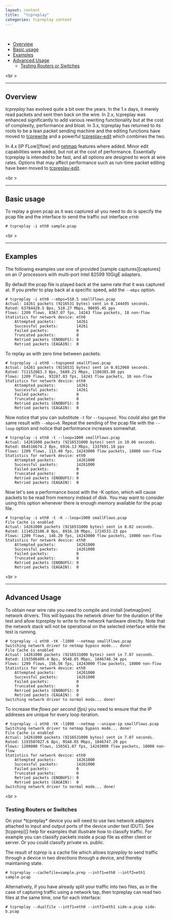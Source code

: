 ```yaml
---
layout: content
title:  "tcpreplay"
categories: tcpreplay content
---
```


<br />

- [Overview](#overview)
- [Basic usage](#basic-usage)
- [Examples](#examples)
- [Advanced Usage](#advanced-usage)
	- [Testing Routers or Switches](#testing-routers-or-switches)

<br \>

---
<h2><a name="overview"></a>Overview</h2>

*tcpreplay* has evolved quite a bit over the years. In the 1.x days, it merely read packets and sent 
then back on the wire. In 2.x, tcpreplay was enhanced significantly to add various rewriting 
functionality but at the cost of complexity, performance and bloat. 
In 3.x, tcpreplay has returned to its roots to be a lean packet sending machine 
and the editing functions have moved to [tcprewrite][] and a powerful [tcpreplay-edit][] 
which combines the two.

In 4.x [IP FLow][flow] and [netmap][nm] features where added. Minor edit capabilities 
were added, but not at the cost of 
performance. Essentially tcpreplay is intended to be fast, and all options are designed to 
work at wire rates. Options that may affect performance such as run-time packet editing have
been moved to [tcpreplay-edit][].

<br \>

---
<h2><a name="basic-usage"></a>Basic usage</h2>

To replay a given pcap as it was captured all you need to do is specify the
pcap file and the interface to send the traffic out interface `eth0`:

```
# tcpreplay -i eth0 sample.pcap
```

<br \>

---
<h2><a name="examples"></a>Examples</h2>
The following examples use one of provided [sample captures][captures] on an i7 processors with
multi-port Intel 82599 10GigE adapters.

By default the pcap file is played back at the same rate that it was captured at.
If you prefer to play back at a specific speed, add the `--mbps` option.

```
# tcpreplay -i eth0 --mbps=510.5 smallFlows.pcap 
Actual: 14261 packets (9216531 bytes) sent in 0.144495 seconds.
Rated: 63784428.5 Bps, 510.27 Mbps, 98695.45 pps
Flows: 1209 flows, 8367.07 fps, 14243 flow packets, 18 non-flow
Statistics for network device: eth0
	Attempted packets:         14261
	Successful packets:        14261
	Failed packets:            0
	Truncated packets:         0
	Retried packets (ENOBUFS): 0
	Retried packets (EAGAIN):  0
```

To replay as with zero time between packets:

```
# tcpreplay -i eth0 --topspeed smallFlows.pcap 
Actual: 14261 packets (9216531 bytes) sent in 0.012960 seconds.
Rated: 711152083.3 Bps, 5689.21 Mbps, 1100385.80 pps
Flows: 1209 flows, 93287.03 fps, 14243 flow packets, 18 non-flow
Statistics for network device: eth0
	Attempted packets:         14261
	Successful packets:        14261
	Failed packets:            0
	Truncated packets:         0
	Retried packets (ENOBUFS): 0
	Retried packets (EAGAIN):  0
```

Now notice that you can substitute `-t` for `--topspeed`. You could also
get the same result with `--mbps=0`.  Repeat the sending of the pcap file 
with the `--loop` option and notice that performance increases somewhat.

```
# tcpreplay -i eth0 -t --loop=1000 smallFlows.pcap 
Actual: 14261000 packets (9216531000 bytes) sent in 10.06 seconds.
Rated: 864516674.2 Bps, 6916.13 Mbps, 1337691.18 pps
Flows: 1209 flows, 113.40 fps, 14243000 flow packets, 18000 non-flow
Statistics for network device: eth0
	Attempted packets:         14261000
	Successful packets:        14261000
	Failed packets:            0
	Truncated packets:         0
	Retried packets (ENOBUFS): 0
	Retried packets (EAGAIN):  0
```

Now let's see a performance boost with the -K option, which will
cause packets to be read from memory instead of disk. You may want
to consider using this option whenever there is enough memory
available for the pcap file.

```
# tcpreplay -i eth0 -t -K --loop=1000 smallFlows.pcap 
File Cache is enabled
Actual: 14261000 packets (9216531000 bytes) sent in 8.02 seconds.
Rated: 1114523106.8 Bps, 8916.18 Mbps, 1724533.23 pps
Flows: 1209 flows, 146.20 fps, 14243000 flow packets, 18000 non-flow
Statistics for network device: eth0
	Attempted packets:         14261000
	Successful packets:        14261000
	Failed packets:            0
	Truncated packets:         0
	Retried packets (ENOBUFS): 0
	Retried packets (EAGAIN):  0
```
<br \>

---
<h2><a name="advanced-usage"></a>Advanced Usage</h2>

To obtain near wire rate you need to compile and install [netmap]nm]
network drivers. This will bypass the network driver for the duration 
of the test and allow *tcpreplay* to write to the network hardware direclty.
Note that the network stack will not be operational on the selected interface
while the test is running.

```
# tcpreplay -i eth0 -tK -l1000 --netmap smallFlows.pcap 
Switching network driver to netmap bypass mode... done!
File Cache is enabled
Actual: 14261000 packets (9216531000 bytes) sent in 7.07 seconds.
Rated: 1193506409.4 Bps, 9548.05 Mbps, 1846746.34 pps
Flows: 1209 flows, 156.56 fps, 14243000 flow packets, 18000 non-flow
Statistics for network device: eth0
	Attempted packets:         14261000
	Successful packets:        14261000
	Failed packets:            0
	Truncated packets:         0
	Retried packets (ENOBUFS): 0
	Retried packets (EAGAIN):  0
Switching network driver to normal mode... done!
```

To increase the *flows per second (fps)* you need to ensure that
the IP addreses are unique for every loop iteration.

```
# tcpreplay -i eth0 -tK -l1000 --netmap --unique-ip smallFlows.pcap  
Switching network driver to netmap bypass mode... done!
File Cache is enabled
Actual: 14261000 packets (9216531000 bytes) sent in 7.07 seconds.
Rated: 1193507027.6 Bps, 9548.05 Mbps, 1846747.29 pps
Flows: 1209000 flows, 156561.07 fps, 14243000 flow packets, 18000 non-flow
Statistics for network device: eth0
	Attempted packets:         14261000
	Successful packets:        14261000
	Failed packets:            0
	Truncated packets:         0
	Retried packets (ENOBUFS): 0
	Retried packets (EAGAIN):  0
Switching network driver to normal mode... done!
```

<br \>

<h3><a name="testing-routers-or-switches"></a>Testing Routers or Switches</h3>
On your *tcpreplay* device you will need to use two network adapters attached
to input and output ports of the device under test (DUT). See [tcpprep][] help 
for examples that illustrate how to classify traffic. For example you can classify packets inside
a pcap file as either client or server. Or you could classify private vs. public.

The result of *tcprep* is a cache file which allows *tcpreplay* to send traffic through 
a device in two directions through a device, and thereby maintaining state. 

```
# tcpreplay --cachefile=sample.prep --intf1=eth0 --intf2=eth1 sample.pcap
```

Alternatively, if you have already split your traffic into two files, as in the case 
of capturing traffic using a network tap, then tcpreplay can read two files at the 
same time, one for each interface:

```
# tcpreplay --dualfile --intf1=eth0 --intf2=eth1 side-a.pcap side-b.pcap
```


[tcprewrite]:          tcprewrite.html
[tcpreplay-edit]:      tcpreplay-edit.html
[tcpprep]:             tcpprep.html
[nm]:                  http://info.iet.unipi.it/~luigi/netmap/
[captures]:            captures.html
